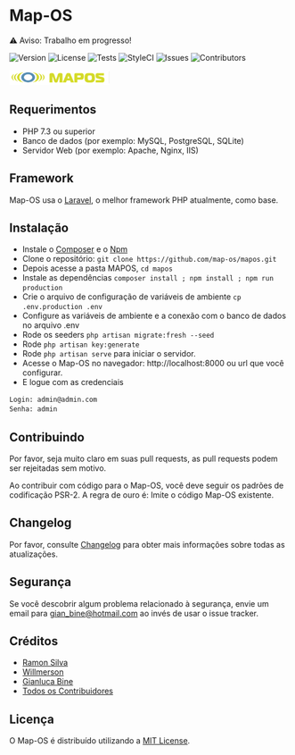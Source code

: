 # Map-OS

⚠️ Aviso: Trabalho em progresso!

![Version](https://img.shields.io/badge/version-0.1.0-blue.svg?longCache=true&style=flat-square)
![License](https://img.shields.io/badge/license-MIT-green.svg?longCache=true&style=flat-square)
![Tests](https://github.com/map-os/mapos/workflows/Tests/badge.svg)
![StyleCI](https://github.styleci.io/repos/249856074/shield?branch=master)
![Issues](https://img.shields.io/github/issues/map-os/mapos.svg?longCache=true&style=flat-square)
![Contributors](https://img.shields.io/github/contributors/map-os/mapos.svg?longCache=true&style=flat-square)

![MapOS](https://raw.githubusercontent.com/RamonSilva20/mapos/master/assets/img/logo.png)

## Requerimentos

* PHP 7.3 ou superior
* Banco de dados (por exemplo: MySQL, PostgreSQL, SQLite)
* Servidor Web (por exemplo: Apache, Nginx, IIS)

## Framework

Map-OS usa o [Laravel](http://laravel.com), o melhor framework PHP atualmente, como base.

## Instalação

* Instale o [Composer](https://getcomposer.org/download) e o [Npm](https://nodejs.org/en/download)
* Clone o repositório: `git clone https://github.com/map-os/mapos.git`
* Depois acesse a pasta MAPOS, `cd mapos`
* Instale as dependências `composer install ; npm install ; npm run production`
* Crie o arquivo de configuração de variáveis de ambiente `cp .env.production .env`
* Configure as variáveis de ambiente e a conexão com o banco de dados no arquivo .env
* Rode os seeders `php artisan migrate:fresh --seed`
* Rode `php artisan key:generate`
* Rode `php artisan serve` para iniciar o servidor.
* Acesse o Map-OS no navegador: http://localhost:8000 ou url que você configurar.
* E logue com as credenciais

```bash
Login: admin@admin.com
Senha: admin
```

## Contribuindo

Por favor, seja muito claro em suas pull requests, as pull requests podem ser rejeitadas sem motivo.

Ao contribuir com código para o Map-OS, você deve seguir os padrões de codificação PSR-2. A regra de ouro é: Imite o código Map-OS existente.

## Changelog

Por favor, consulte [Changelog](CHANGELOG.md) para obter mais informações sobre todas as atualizações.

## Segurança

Se você descobrir algum problema relacionado à segurança, envie um email para gian_bine@hotmail.com ao invés de usar o issue tracker.

## Créditos

* [Ramon Silva](https://github.com/RamonSilva20)
* [Willmerson](https://github.com/willph)
* [Gianluca Bine](https://github.com/Pr3d4dor)
* [Todos os Contribuidores](../../contributors)

## Licença

O Map-OS é distribuído utilizando a [MIT License](LICENSE.md).
